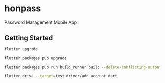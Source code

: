 # honpass

Password Management Mobile App

## Getting Started

```bash
flutter upgrade

flutter packages pub upgrade

flutter packages pub run build_runner build --delete-conflicting-outputs

flutter drive --target=test_driver/add_account.dart
```

